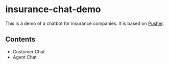 # insurance-chat-demo

This is a demo of a chatbot for insurance companies. It is based
on [Pusher](https://pusher.com/).

## Contents

- Customer Chat
- Agent Chat 